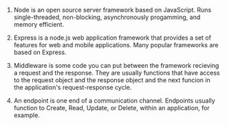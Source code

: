1. Node is an open source server framework based on JavaScript. Runs single-threaded, non-blocking, asynchronously progamming, and memory efficient.

2. Express is a node.js web application framework that provides a set of features for web and mobile applications. Many popular frameworks are based on Express.

3. Middleware is some code you can put between the framework recieving a request and the response. They are usually functions that have access to the request object and the response object and the next funcion in the application's request-response cycle.

4. An endpoint is one end of a communication channel. Endpoints usually function to Create, Read, Update, or Delete, within an application, for example.